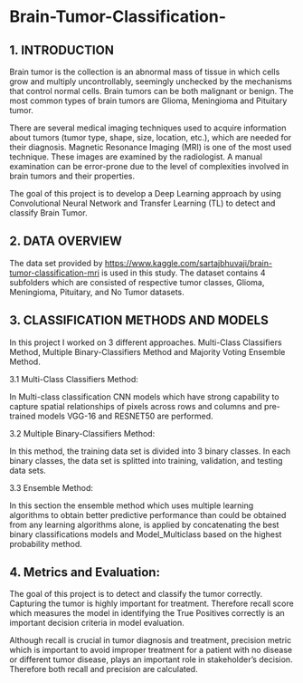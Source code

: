 # Brain-Tumor-Classification-

## 1. INTRODUCTION

Brain tumor is the collection is an abnormal mass of tissue in which cells grow and multiply uncontrollably, seemingly unchecked by the mechanisms that control normal cells. Brain tumors can be both malignant or benign. The most common types of brain tumors are Glioma, Meningioma and Pituitary tumor. 

There are several medical imaging techniques used to acquire information about tumors (tumor type, shape, size, location, etc.), which are needed for their diagnosis. Magnetic Resonance Imaging (MRI) is one of the most used technique. These images are examined by the radiologist. A manual examination can be error-prone due to the level of complexities involved in brain tumors and their properties.

The goal of this project is to develop a Deep Learning approach by using Convolutional Neural Network and Transfer Learning (TL) to detect and classify Brain Tumor.

## 2. DATA OVERVIEW

The data set provided by https://www.kaggle.com/sartajbhuvaji/brain-tumor-classification-mri is used in this study. The dataset contains 4 subfolders which are consisted of respective tumor classes, Glioma, Meningioma, Pituitary, and No Tumor datasets.

## 3. CLASSIFICATION METHODS AND MODELS

In this project I worked on 3 different approaches. Multi-Class Classifiers Method,  Multiple Binary-Classifiers Method and Majority Voting Ensemble Method. 

3.1 Multi-Class Classifiers Method:

In Multi-class classification CNN models which have strong capability to capture spatial relationships of pixels across rows and columns and pre-trained models VGG-16 and RESNET50 are performed.

3.2 Multiple Binary-Classifiers Method:

In this method, the training data set is divided into 3 binary classes. In each binary classes, the data set is splitted into training, validation, and testing data sets.

3.3 Ensemble Method:

In this section the ensemble method which uses multiple learning algorithms to obtain better predictive performance than could be obtained from any learning algorithms alone, is applied by concatenating the best binary classifications models and Model_Multiclass based on the highest probability method.

## 4. Metrics and Evaluation:

The goal of this project is to detect and classify the tumor correctly. Capturing the tumor is highly important for treatment. Therefore recall score which measures the model in identifying the True Positives correctly is an important decision criteria in model evaluation. 

Although recall is crucial in tumor diagnosis and treatment, precision metric which is important to avoid improper treatment for a patient with no disease or different tumor disease, plays an important role in stakeholder’s decision. Therefore both recall and precision are calculated.


